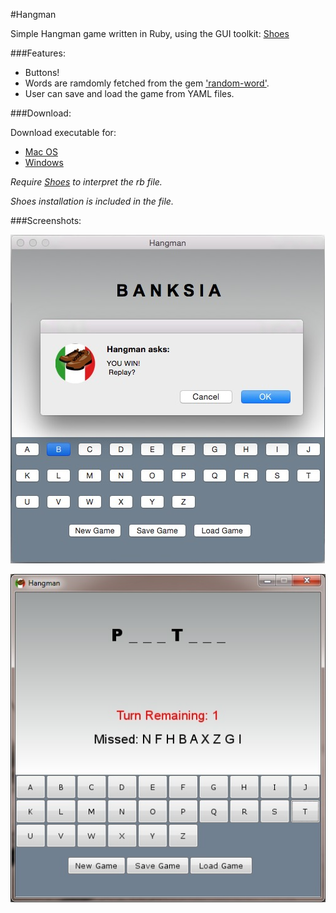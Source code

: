 #Hangman

Simple Hangman game written in Ruby, using the GUI toolkit: [Shoes](http://shoesrb.com)

###Features:

* Buttons!
* Words are ramdomly fetched from the gem ['random-word'](https://github.com/openlogic/random-word).
* User can save and load the game from YAML files.

###Download:

Download executable for:

* [Mac OS](http://1drv.ms/1G2rPOU)
* [Windows](http://1drv.ms/1G2rT1l)

*Require [Shoes](http://shoesrb.com) to interpret the rb file.*

*Shoes installation is included in the file.*


###Screenshots:


![Mac](https://github.com/LongPotato/Hangman_GUI/blob/master/pics/Hang_mac.jpg)


![Win](https://raw.githubusercontent.com/LongPotato/Hangman_GUI/master/pics/Hang_win.jpg)








